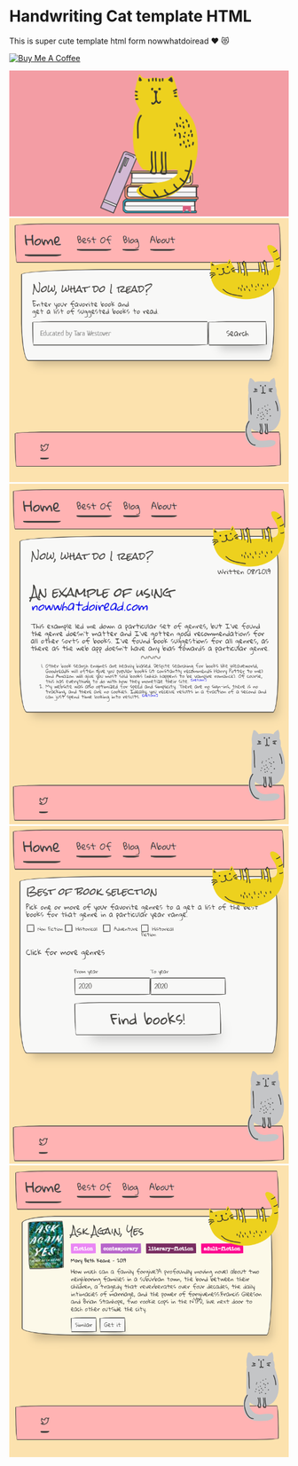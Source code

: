 # Handwriting Cat template HTML
 This is super cute template html form nowwhatdoiread :heart: :heart_eyes_cat:

 <a href="https://www.buymeacoffee.com/vdZJN7p" target="_blank"><img src="https://cdn.buymeacoffee.com/buttons/default-orange.png" alt="Buy Me A Coffee" style="height: 51px !important;width: 217px !important;" ></a>
 
![alt text](https://github.com/kurodenjiro/handwriting-cat-template/blob/master/catonbooks.png)
![alt text](https://github.com/kurodenjiro/handwriting-cat-template/blob/master/demo/Home.png)
![alt text](https://github.com/kurodenjiro/handwriting-cat-template/blob/master/demo/Blog.png)
![alt text](https://github.com/kurodenjiro/handwriting-cat-template/blob/master/demo/Search.png)
![alt text](https://github.com/kurodenjiro/handwriting-cat-template/blob/master/demo/Best.png)

